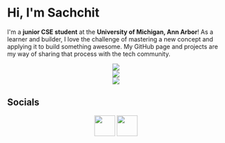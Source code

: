 # Hi, I'm Sachchit

I'm a **junior CSE student** at the **University of Michigan, Ann Arbor**! As a learner and builder, I love the challenge of mastering a new concept and applying it to build something awesome. My GitHub page and projects are my way of sharing that process with the tech community.

<div align=center>
    <img src="https://skillicons.dev/icons?i=cpp,py,ts,bash"/> 
    </br>
    <img src="https://skillicons.dev/icons?i=vscode,linux,docker,vim,sqlite,postgres"/>
    </br>
    <img src="https://skillicons.dev/icons?i=flask,react,pytorch,tensorflow"/>
</div>

## Socials

<div align=center style="display: flexbox; text-decoration: none;">
    <a href="https://www.linkedin.com/in/sachchit-kunichetty/"><img height=48 src="https://raw.githubusercontent.com/danielcranney/readme-generator/main/public/icons/socials/linkedin.svg"></a>
    <a href="https://github.com/skunichetty"><img height=48 src="https://raw.githubusercontent.com/danielcranney/readme-generator/main/public/icons/socials/github.svg"></a>
</div>
